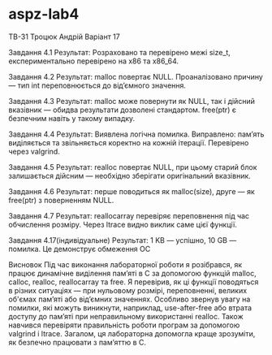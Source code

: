 # aspz-lab4
ТВ-31 Троцюк Андрій
Варіант 17

Завдання 4.1
Результат: Розраховано та перевірено межі size_t, експериментально перевірено на x86 та x86_64.

Завдання 4.2
Результат: malloc повертає NULL. Проаналізовано причину — тип int переповнюється до відʼємного значення.

Завдання 4.3
Результат: malloc може повернути як NULL, так і дійсний вказівник — обидва результати дозволені стандартом. free(ptr) є безпечним навіть у такому випадку.

Завдання 4.4
Результат: Виявлена логічна помилка. Виправлено: памʼять виділяється та звільняється коректно на кожній ітерації. Перевірено через valgrind.

Завдання 4.5
Результат: realloc повертає NULL, при цьому старий блок залишається дійсним — необхідно зберігати оригінальний вказівник.

Завдання 4.6
Результат: перше поводиться як malloc(size), друге — як free(ptr) з поверненням NULL.

Завдання 4.7
Результат: reallocarray перевіряє переповнення під час обчислення розміру. Через ltrace видно виклик саме цієї функції.

Завдання 4.17(індивідуальне)
Результат: 1 KB — успішно, 10 GB — помилка. Це демонструє обмеження ОС 

Висновок
Під час виконання лабораторної роботи я розібрався, як працює динамічне виділення памʼяті в C за допомогою функцій malloc, calloc, realloc, reallocarray та free. Я перевірив, як ці функції поводяться в різних ситуаціях — при нульовому розмірі, переповненні, великих об'ємах памʼяті або відʼємних значеннях. Особливо звернув увагу на помилки, які можуть виникнути, наприклад, use-after-free або втрата доступу до памʼяті при неправильному використанні realloc. Також навчився перевіряти правильність роботи програм за допомогою valgrind і ltrace. Загалом, ця лабораторна допомогла краще зрозуміти, як безпечно працювати з памʼяттю в C.
